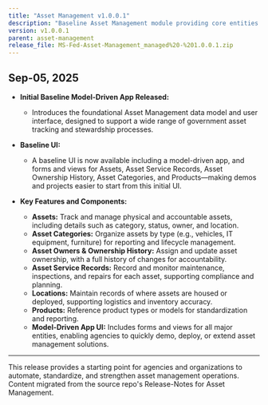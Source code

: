 ```yaml
---
title: "Asset Management v1.0.0.1"
description: "Baseline Asset Management module providing core entities and a model-driven app for tracking, categorizing, and managing government assets, including ownership, location, and service history."
version: v1.0.0.1
parent: asset-management
release_file: MS-Fed-Asset-Management_managed%20-%201.0.0.1.zip
---
```


## Sep-05, 2025

- **Initial Baseline Model-Driven App Released:**
	- Introduces the foundational Asset Management data model and user interface, designed to support a wide range of government asset tracking and stewardship processes.

- **Baseline UI:**
	- A baseline UI is now available including a model-driven app, and forms and views for Assets, Asset Service Records, Asset Ownership History, Asset Categories, and Products—making demos and projects easier to start from this initial UI.

- **Key Features and Components:**
	- **Assets:** Track and manage physical and accountable assets, including details such as category, status, owner, and location.
	- **Asset Categories:** Organize assets by type (e.g., vehicles, IT equipment, furniture) for reporting and lifecycle management.
	- **Asset Owners & Ownership History:** Assign and update asset ownership, with a full history of changes for accountability.
	- **Asset Service Records:** Record and monitor maintenance, inspections, and repairs for each asset, supporting compliance and planning.
	- **Locations:** Maintain records of where assets are housed or deployed, supporting logistics and inventory accuracy.
	- **Products:** Reference product types or models for standardization and reporting.
	- **Model-Driven App UI:** Includes forms and views for all major entities, enabling agencies to quickly demo, deploy, or extend asset management solutions.

---

This release provides a starting point for agencies and organizations to automate, standardize, and strengthen asset management operations. Content migrated from the source repo's Release-Notes for Asset Management.
